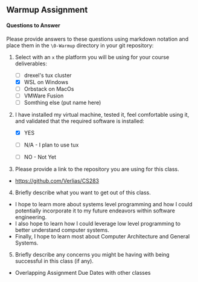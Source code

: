 ## Warmup Assignment


#### Questions to Answer
Please provide answers to these questions using markdown notation and place them in the `\0-Warmup` directory in your git repository:

1. Select with an `x` the platform you will be using for your course deliverables:

    - [ ] drexel's tux cluster
    - [x] WSL on Windows
    - [ ] Orbstack on MacOs
    - [ ] VMWare Fusion
    - [ ] Somthing else (put name here)

2. I have installed my virtual machine, tested it, feel comfortable using it, and validated that the required software is installed:

    - [x] YES
    - [ ] N/A - I plan to use tux
    - [ ] NO - Not Yet


3. Please provide a link to the repository you are using for this class.
* https://github.com/Verlias/CS283


4. Briefly describe what you want to get out of this class.
* I hope to learn more about systems level programming and how I could potentially incorporate it to my future endeavors within software engineering.
* I also hope to learn how I could leverage low level programming to better understand computer systems.
* Finally, I hope to learn most about Computer Architecture and General Systems.


5. Briefly describe any concerns you might be having with being successful in this class (if any).
* Overlapping Assignment Due Dates with other classes
